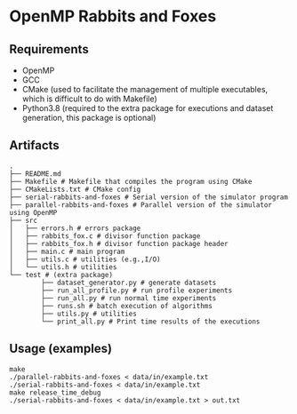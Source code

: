 # OpenMP Rabbits and Foxes

## Requirements

- OpenMP
- GCC
- CMake (used to facilitate the management of multiple executables, which is difficult to do with Makefile)
- Python3.8 (required to the extra package for executions and dataset generation, this package is optional)

## Artifacts

	.
	├── README.md
	├── Makefile # Makefile that compiles the program using CMake
	├── CMakeLists.txt # CMake config
	├── serial-rabbits-and-foxes # Serial version of the simulator program
	├── parallel-rabbits-and-foxes # Parallel version of the simulator using OpenMP
	├── src
	│   ├── errors.h # errors package
	│   ├── rabbits_fox.c # divisor function package
	│   ├── rabbits_fox.h # divisor function package header
	│   ├── main.c # main program
	│   ├── utils.c # utilities (e.g.,I/O)
	│   └── utils.h # utilities
	└── test # (extra package)
			├── dataset_generator.py # generate datasets
			├── run_all_profile.py # run profile experiments
			├── run_all.py # run normal time experiments
			├── runs.sh # batch execution of algorithms
			├── utils.py # utilities
			└── print_all.py # Print time results of the executions

## Usage (examples)

	make
	./parallel-rabbits-and-foxes < data/in/example.txt
	./serial-rabbits-and-foxes < data/in/example.txt
	make release_time_debug
	./serial-rabbits-and-foxes < data/in/example.txt > out.txt
